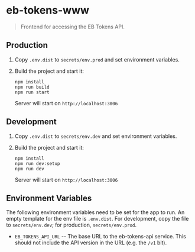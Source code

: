 # eb-tokens-www

> Frontend for accessing the EB Tokens API.


## Production

1. Copy `.env.dist` to `secrets/env.prod` and set environment variables.

1. Build the project and start it:

    ```
    npm install
    npm run build
    npm run start
    ```

    Server will start on `http://localhost:3006`

## Development

1. Copy `.env.dist` to `secrets/env.dev` and set environment variables.

1. Build the project and start it:

    ```
    npm install
    npm run dev:setup
    npm run dev
    ```

    Server will start on `http://localhost:3006`

## Environment Variables

The following environment variables need to be set for the app to run. An empty template for the env file is `.env.dist`. For development, copy the file to `secrets/env.dev`; for production, `secrets/env.prod`.

- `EB_TOKENS_API_URL` -- The base URL to the eb-tokens-api service. This should not include the API version in the URL (e.g. the `/v1` bit).
